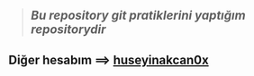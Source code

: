 > ## *Bu repository git pratiklerini yaptığım repositorydir*
## Diğer hesabım ==> [huseyinakcan0x](https://github.com/huseyinakcan0x)
